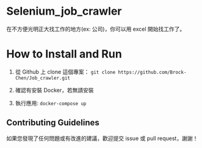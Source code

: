 # Selenium_job_crawler

在不方便光明正大找工作的地方(ex: 公司)，你可以用 excel 開始找工作了。

# How to Install and Run

1.  從 Github 上 clone 這個專案：
    `git clone https://github.com/Brock-Chen/Job_crawler.git`

2.  確認有安裝 Docker，若無請安裝

3.  執行應用: `docker-compose up`

## Contributing Guidelines

如果您發現了任何問題或有改進的建議，歡迎提交 issue 或 pull request，謝謝！
